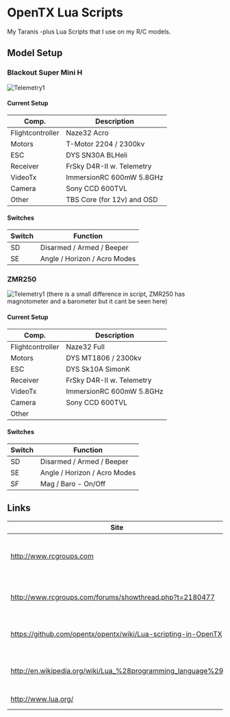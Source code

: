 # OpenTX Lua Scripts

My Taranis -plus Lua Scripts that I use on my R/C models.

## Model Setup
### Blackout Super Mini H
![Telemetry1](/examples/blackout_telemetry1.png)

#### Current Setup
| Comp. | Description |
|--------|----------|
| Flightcontroller | Naze32 Acro |
| Motors | T-Motor 2204 / 2300kv |
| ESC | DYS SN30A BLHeli |
| Receiver | FrSky D4R-II w. Telemetry |
| VideoTx | ImmersionRC 600mW 5.8GHz |
| Camera | Sony CCD 600TVL |
| Other | TBS Core (for 12v) and OSD |

#### Switches
| Switch | Function |
|--------|----------|
| SD | Disarmed / Armed / Beeper |
| SE | Angle / Horizon / Acro Modes |


### ZMR250
![Telemetry1](/examples/zmr250_telemetry1.png)
(there is a small difference in script, ZMR250 has magnotometer and a barometer but it cant be seen here)

#### Current Setup
| Comp. | Description |
|--------|----------|
| Flightcontroller | Naze32 Full |
| Motors | DYS MT1806 / 2300kv |
| ESC | DYS Sk10A SimonK |
| Receiver | FrSky D4R-II w. Telemetry |
| VideoTx | ImmersionRC 600mW 5.8GHz |
| Camera | Sony CCD 600TVL |
| Other |  | 

#### Switches
| Switch | Function |
|--------|----------|
| SD | Disarmed / Armed / Beeper |
| SE | Angle / Horizon / Acro Modes |
| SF | Mag / Baro - On/Off |


## Links
| Site | Description |
|--------|----------|
http://www.rcgroups.com | Has a fair amount of discussion on Lua scripting.
http://www.rcgroups.com/forums/showthread.php?t=2180477 | The Lua Scripting thread on RCGroups.
https://github.com/opentx/opentx/wiki/Lua-scripting-in-OpenTX | The official Lua script docs for OpenTX.
http://en.wikipedia.org/wiki/Lua_%28programming_language%29 | The Wikipedia entry on Lua programming
http://www.lua.org/ | The official Lua website.